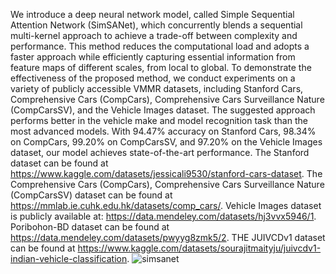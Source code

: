 We introduce a deep neural network model, called Simple Sequential Attention Network (SimSANet), which concurrently blends a sequential multi-kernel approach to achieve a trade-off between complexity and performance. This method reduces the computational load and adopts a faster approach while efficiently capturing essential information from feature maps of different scales, from local to global. To demonstrate the effectiveness of the proposed method, we conduct experiments on a variety of publicly accessible VMMR datasets, including Stanford Cars, Comprehensive Cars (CompCars), Comprehensive Cars Surveillance Nature (CompCarsSV), and the Vehicle Images dataset. The suggested approach performs better in the vehicle make and model recognition task than the most advanced models. With 94.47\% accuracy on Stanford Cars, 98.34\% on CompCars, 99.20\% on CompCarsSV, and 97.20\% on the Vehicle Images dataset, our model achieves state-of-the-art performance.
 The Stanford dataset can be found at https://www.kaggle.com/datasets/jessicali9530/stanford-cars-dataset. The Comprehensive Cars (CompCars), Comprehensive Cars Surveillance Nature (CompCarsSV) dataset can be found at https://mmlab.ie.cuhk.edu.hk/datasets/comp_cars/. Vehicle Images dataset is publicly available at: https://data.mendeley.com/datasets/hj3vvx5946/1. Poribohon-BD dataset can be found at https://data.mendeley.com/datasets/pwyyg8zmk5/2. THE JUIVCDv1 dataset can be found at https://www.kaggle.com/datasets/sourajitmaityju/juivcdv1-indian-vehicle-classification.
![simsanet](https://github.com/user-attachments/assets/729dc21a-c1c0-4eff-a5a0-b37ee3146f72)

